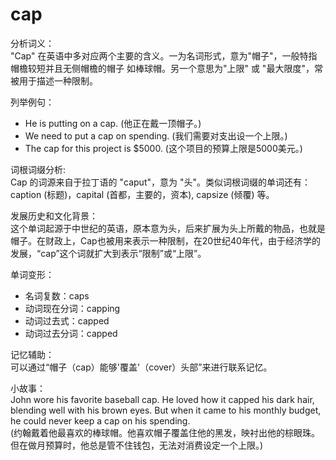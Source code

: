 # cap

分析词义：  
"Cap" 在英语中多对应两个主要的含义。一为名词形式，意为"帽子"，一般特指帽檐较短并且无侧帽檐的帽子 如棒球帽。另一个意思为"上限" 或 "最大限度"，常被用于描述一种限制。

  

列举例句：

  

*   He is putting on a cap. (他正在戴一顶帽子。)
*   We need to put a cap on spending. (我们需要对支出设一个上限。)
*   The cap for this project is $5000. (这个项目的预算上限是5000美元。)

  

词根词缀分析:  
Cap 的词源来自于拉丁语的 "caput"，意为 "头"。类似词根词缀的单词还有：caption (标题)，capital (首都，主要的，资本), capsize (倾覆) 等。

  

发展历史和文化背景：  
这个单词起源于中世纪的英语，原本意为头，后来扩展为头上所戴的物品，也就是帽子。在财政上，Cap也被用来表示一种限制，在20世纪40年代，由于经济学的发展，“cap”这个词就扩大到表示“限制”或“上限”。

  

单词变形：

  

*   名词复数：caps
*   动词现在分词：capping
*   动词过去式：capped
*   动词过去分词：capped

  

记忆辅助：  
可以通过“帽子（cap）能够'覆盖'（cover）头部”来进行联系记忆。

  

小故事：  
John wore his favorite baseball cap. He loved how it capped his dark hair, blending well with his brown eyes. But when it came to his monthly budget, he could never keep a cap on his spending.  
(约翰戴着他最喜欢的棒球帽。他喜欢帽子覆盖住他的黑发，映衬出他的棕眼珠。但在做月预算时，他总是管不住钱包，无法对消费设定一个上限。)
